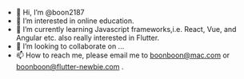 - 👋 Hi, I’m @boon2187
- 👀 I’m interested in online education.
- 🌱 I’m currently learning Javascript frameworks,i.e. React, Vue, and Angular etc. also really interested in Flutter.
- 💞️ I’m looking to collaborate on ...
- 📫 How to reach me, please email me to boonboon@mac.com or boonboon@flutter-newbie.com .

<!---
boon2187/boon2187 is a ✨ special ✨ repository because its `README.md` (this file) appears on your GitHub profile.
You can click the Preview link to take a look at your changes.
--->
